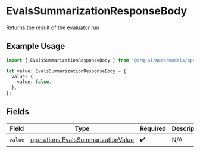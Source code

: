 # EvalsSummarizationResponseBody

Returns the result of the evaluator run

## Example Usage

```typescript
import { EvalsSummarizationResponseBody } from "@orq-ai/node/models/operations";

let value: EvalsSummarizationResponseBody = {
  value: {
    value: false,
  },
};
```

## Fields

| Field                                                                                    | Type                                                                                     | Required                                                                                 | Description                                                                              |
| ---------------------------------------------------------------------------------------- | ---------------------------------------------------------------------------------------- | ---------------------------------------------------------------------------------------- | ---------------------------------------------------------------------------------------- |
| `value`                                                                                  | [operations.EvalsSummarizationValue](../../models/operations/evalssummarizationvalue.md) | :heavy_check_mark:                                                                       | N/A                                                                                      |